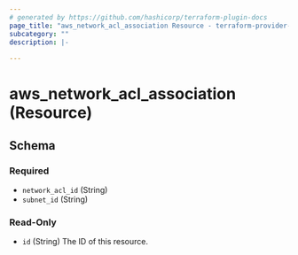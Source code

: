 ```yaml
---
# generated by https://github.com/hashicorp/terraform-plugin-docs
page_title: "aws_network_acl_association Resource - terraform-provider-aws"
subcategory: ""
description: |-
  
---
```


# aws_network_acl_association (Resource)





<!-- schema generated by tfplugindocs -->
## Schema

### Required

- `network_acl_id` (String)
- `subnet_id` (String)

### Read-Only

- `id` (String) The ID of this resource.
